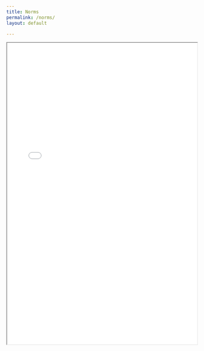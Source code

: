 ```yaml
---
title: Norms
permalink: /norms/
layout: default

---
```


<iframe src="/norms3.pdf" width="100%" height="800px"></iframe>
